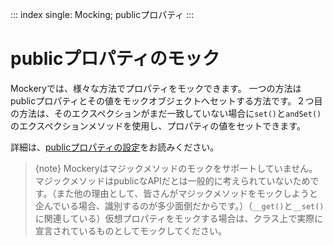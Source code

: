 ::: index
single: Mocking; publicプロパティ
:::

# publicプロパティのモック

Mockeryでは、様々な方法でプロパティをモックできます。
一つの方法はpublicプロパティとその値をモックオブジェクトへセットする方法です。２つ目の方法は、そのエクスペクションがまだ一致していない場合に`set()`と`andSet()`のエクスペクションメソッドを使用し、プロパティの値をセットできます。

詳細は、[publicプロパティの設定](expectations.html#publicプロパティの設定)をお読みください。

> {note}
> Mockeryはマジックメソッドのモックをサポートしていません。マジックメソッドはpublicなAPIだとは一般的に考えられていないためです。（また他の理由として、皆さんがマジックメソッドをモックしようと企んでいる場合、識別するのが多少面倒だからです。）（`__get()`と`__set()`に関連している）仮想プロパティをモックする場合は、クラス上で実際に宣言されているものとしてモックしてください。

